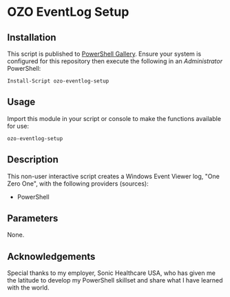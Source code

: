 # OZO EventLog Setup

## Installation
This script is published to [PowerShell Gallery](https://learn.microsoft.com/en-us/powershell/scripting/gallery/overview?view=powershell-5.1). Ensure your system is configured for this repository then execute the following in an _Administrator_ PowerShell:

`Install-Script ozo-eventlog-setup`

## Usage
Import this module in your script or console to make the functions available for use:

`ozo-eventlog-setup`

## Description
This non-user interactive script creates a Windows Event Viewer log, "One Zero One", with the following providers (sources):
* PowerShell

## Parameters
None.

## Acknowledgements
Special thanks to my employer, Sonic Healthcare USA, who has given me the latitude to develop my PowerShell skillset and share what I have learned with the world.